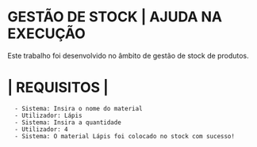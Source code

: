 <h1>GESTÃO DE STOCK | AJUDA NA EXECUÇÃO</h1>
<p> Este trabalho foi desenvolvido no âmbito de gestão de stock de produtos. 

<h1> | REQUISITOS | </h1>
      
      - Sistema: Insira o nome do material
      - Utilizador: Lápis
      - Sistema: Insira a quantidade
      - Utilizador: 4
      - Sistema: O material Lápis foi colocado no stock com sucesso!
   
